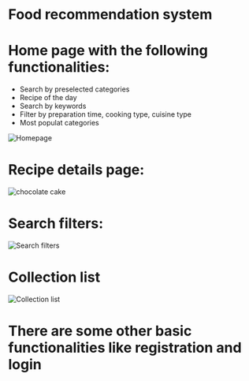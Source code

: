 # Food recommendation system



# Home page with the following functionalities:
- Search by preselected categories
- Recipe of the day
- Search by keywords
- Filter by preparation time, cooking type, cuisine type
- Most populat categories

![Homepage](https://user-images.githubusercontent.com/2505620/190912688-d8c5db57-46fe-41f5-9b54-83c4bcf9920e.png)

# Recipe details page:
![chocolate cake](https://user-images.githubusercontent.com/2505620/190912831-644a64da-b623-4749-a6b1-9e4badd0e71b.png)

# Search filters:
![Search filters](https://user-images.githubusercontent.com/2505620/190912902-2b562d00-fb8b-4843-80a9-0588c2c68408.png)


# Collection list
![Collection list](https://user-images.githubusercontent.com/2505620/190913529-57b5d30c-c471-4f30-8450-bdd59c5aa4db.png)

# There are some other basic functionalities like registration and login
